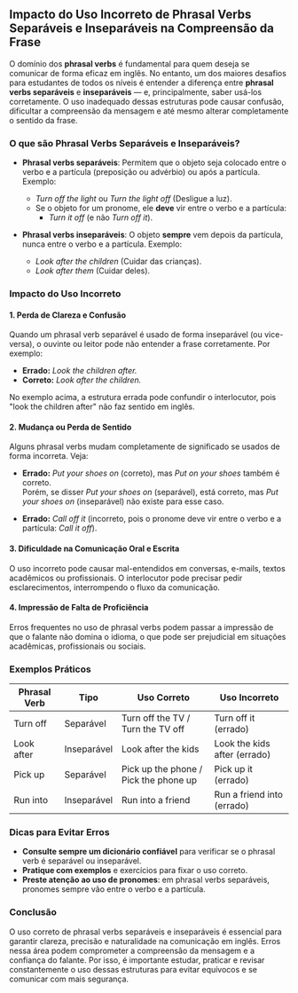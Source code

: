 
## Impacto do Uso Incorreto de Phrasal Verbs Separáveis e Inseparáveis na Compreensão da Frase

O domínio dos **phrasal verbs** é fundamental para quem deseja se comunicar de forma eficaz em inglês. No entanto, um dos maiores desafios para estudantes de todos os níveis é entender a diferença entre **phrasal verbs separáveis** e **inseparáveis** — e, principalmente, saber usá-los corretamente. O uso inadequado dessas estruturas pode causar confusão, dificultar a compreensão da mensagem e até mesmo alterar completamente o sentido da frase.

### O que são Phrasal Verbs Separáveis e Inseparáveis?

- **Phrasal verbs separáveis**: Permitem que o objeto seja colocado entre o verbo e a partícula (preposição ou advérbio) ou após a partícula. Exemplo:  
  - *Turn off the light* ou *Turn the light off* (Desligue a luz).
  - Se o objeto for um pronome, ele **deve** vir entre o verbo e a partícula:  
    - *Turn it off* (e não *Turn off it*).

- **Phrasal verbs inseparáveis**: O objeto **sempre** vem depois da partícula, nunca entre o verbo e a partícula. Exemplo:  
  - *Look after the children* (Cuidar das crianças).
  - *Look after them* (Cuidar deles).

### Impacto do Uso Incorreto

#### 1. **Perda de Clareza e Confusão**

Quando um phrasal verb separável é usado de forma inseparável (ou vice-versa), o ouvinte ou leitor pode não entender a frase corretamente. Por exemplo:

- **Errado:** *Look the children after.*
- **Correto:** *Look after the children.*

No exemplo acima, a estrutura errada pode confundir o interlocutor, pois "look the children after" não faz sentido em inglês.

#### 2. **Mudança ou Perda de Sentido**

Alguns phrasal verbs mudam completamente de significado se usados de forma incorreta. Veja:

- **Errado:** *Put your shoes on* (correto), mas *Put on your shoes* também é correto.  
  Porém, se disser *Put your shoes on* (separável), está correto, mas *Put your shoes on* (inseparável) não existe para esse caso.

- **Errado:** *Call off it* (incorreto, pois o pronome deve vir entre o verbo e a partícula: *Call it off*).

#### 3. **Dificuldade na Comunicação Oral e Escrita**

O uso incorreto pode causar mal-entendidos em conversas, e-mails, textos acadêmicos ou profissionais. O interlocutor pode precisar pedir esclarecimentos, interrompendo o fluxo da comunicação.

#### 4. **Impressão de Falta de Proficiência**

Erros frequentes no uso de phrasal verbs podem passar a impressão de que o falante não domina o idioma, o que pode ser prejudicial em situações acadêmicas, profissionais ou sociais.

### Exemplos Práticos

| Phrasal Verb      | Tipo         | Uso Correto                        | Uso Incorreto                |
|-------------------|--------------|------------------------------------|------------------------------|
| Turn off          | Separável    | Turn off the TV / Turn the TV off  | Turn off it (errado)         |
| Look after        | Inseparável  | Look after the kids                | Look the kids after (errado) |
| Pick up           | Separável    | Pick up the phone / Pick the phone up | Pick up it (errado)      |
| Run into          | Inseparável  | Run into a friend                  | Run a friend into (errado)   |

### Dicas para Evitar Erros

- **Consulte sempre um dicionário confiável** para verificar se o phrasal verb é separável ou inseparável.
- **Pratique com exemplos** e exercícios para fixar o uso correto.
- **Preste atenção ao uso de pronomes**: em phrasal verbs separáveis, pronomes sempre vão entre o verbo e a partícula.

### Conclusão

O uso correto de phrasal verbs separáveis e inseparáveis é essencial para garantir clareza, precisão e naturalidade na comunicação em inglês. Erros nessa área podem comprometer a compreensão da mensagem e a confiança do falante. Por isso, é importante estudar, praticar e revisar constantemente o uso dessas estruturas para evitar equívocos e se comunicar com mais segurança.

```
